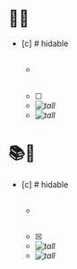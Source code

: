 # 📕📖
- [c] # hidable
  - ## 
  - [ ] 
  - <i>![tall](1%20notes/11%20media/ʒ%20Book%20Backend#Read)</i>
  - <i>![tall](1%20notes/11%20media/ʒ%20Book%20Backend#Currently%20Reading)</i>

# 📚📝

- [c] # hidable
  - ## 
  - [x] 
  - <i>![tall](1%20notes/11%20media/ʒ%20Book%20Backend#All%20Books)</i>
  - <i>![tall](1%20notes/11%20media/ʒ%20Book%20Backend#Plan%20to%20Read)</i>

